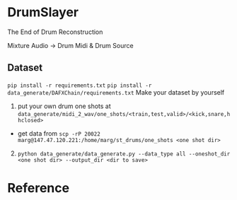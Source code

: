 # DrumSlayer
The End of Drum Reconstruction

Mixture Audio -> Drum Midi & Drum Source

## Dataset
`pip install -r requirements.txt`
`pip install -r data_generate/DAFXChain/requirements.txt`
Make your dataset by yourself

1. put your own drum one shots at `data_generate/midi_2_wav/one_shots/<train,test,valid>/<kick,snare,hhclosed>`

- get data from `scp -rP 20022 marg@147.47.120.221:/home/marg/st_drums/one_shots <one shot dir>` 

2. `python data_generate/data_generate.py --data_type all --oneshot_dir <one shot dir> --output_dir <dir to save>`


# Reference
